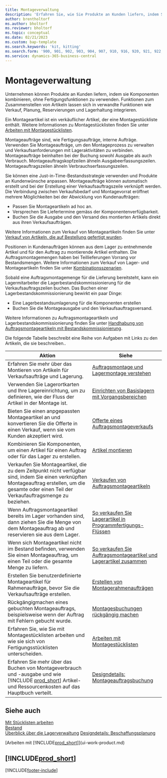 ```yaml
---
title: Montageverwaltung
description: 'Erfahren Sie, wie Sie Produkte an Kunden liefern, indem Sie Komponenten in einfachen Prozessen kombinieren, ohne Fertigungsfunktionen zu verwenden.'
author: brentholtorf
ms.author: bholtorf
ms.reviewer: bholtorf
ms.topic: conceptual
ms.date: 02/21/2023
ms.custom: bap-template
ms.search.keywords: 'kit, kitting'
ms.search.form: '900, 901, 902, 903, 904, 907, 910, 916, 920, 921, 922, 923, 940, 941, 942, 930, 931, 932, 914, 915, 905'
ms.service: dynamics-365-business-central
---
```

# Montageverwaltung

Unternehmen können Produkte an Kunden liefern, indem sie Komponenten kombinieren, ohne Fertigungsfunktionen zu verwenden. Funktionen zum Zusammenstellen von Artikeln lassen sich in verwandte Funktionen wie Verkauf, Planung, Reservierungen und Lagerhaltung integrieren.  

Ein Montageartikel ist ein verkäuflicher Artikel, der eine Montagestückliste enthält. Weitere Informationen zu Montagestücklisten finden Sie unter [Arbeiten mit Montagestücklisten](assembly-how-work-assembly-boms.md).

Montageaufträge sind, wie Fertigungsaufträge, interne Aufträge. Verwenden Sie Montageaufträge, um den Montageprozess zu verwalten und Verkaufsanforderungen mit Lageraktivitäten zu verbinden. Montageaufträge beinhalten bei der Buchung sowohl Ausgabe als auch Verbrauch. Montageauftragskopfzeilen ähneln Ausgabeerfassungszeilen. Montageauftragszeilen ähneln Verbrauchserfassungszeilen.  

Sie können eine Just-in-Time-Bestandsstrategie verwenden und Produkte an Kundenwünsche anpassen. Montageaufträge können automatisch erstellt und bei der Erstellung einer Verkaufsauftragszeile verknüpft werden. Die Verbindung zwischen Verkaufsbedarf und Montagevorrat eröffnet mehrere Möglichkeiten bei der Abwicklung von Kundenaufträgen:

* Passen Sie Montageartikeln ad hoc an.
* Versprechen Sie Liefertermine gemäss der Komponentenverfügbarkeit.
* Buchen Sie die Ausgabe und den Versand des montierten Artikels direkt aus ihren Verkaufsaufträgen.

Weitere Informationen zum Verkauf von Montageartikeln finden Sie unter [Verkauf von Artikeln, die auf Bestellung gefertigt wurden](assembly-how-to-sell-items-assembled-to-order.md).  

Positionen in Kundenaufträgen können aus dem Lager zu entnehmende Artikel und für den Auftrag zu montierende Artikel enthalten. Die Auftragsmontagemengen haben bei Teillieferungen Vorrang vor Bestandsmengen. Weitere Informationen zum Verkauf von Lager- und Montageartikeln finden Sie unter [Kombinationsszenarien](assembly-assemble-to-order-or-assemble-to-stock.md#combination-scenarios).  

Sobald eine Auftragsmontagemenge für die Lieferung bereitsteht, kann ein Lagermitarbeiter die Lagerbestandskommissionierung für die Verkaufsauftragszeilen buchen. Das Buchen einer Lagerbestandskommissionierung bewirkt ein paar Dinge:

* Eine Lagerbestandsumlagerung für die Komponenten erstellen
* Buchen Sie die Montageausgabe und den Verkaufsauftragsversand.

Weitere Informationen zu Auftragsmontageartikeln und Lagerbestandskommissionierung finden Sie unter [Handhabung von Auftragsmontageartikeln mit Bestandskommissionierung](warehouse-how-to-pick-items-with-inventory-picks.md#handling-assemble-to-order-items-with-inventory-picks).

Die folgende Tabelle beschreibt eine Reihe von Aufgaben mit Links zu den Artikeln, die sie beschreiben..

|**Aktion**|**Siehe**|  
|------------|-------------|  
|Erfahren Sie mehr über das Montieren von Artikeln für Verkaufsaufträge und Lagerung.|[Auftragsmontage und Lagermontage verstehen](assembly-assemble-to-order-or-assemble-to-stock.md)|
|Verwenden Sie Lagerortkarten und Ihre Lagereinrichtung, um zu definieren, wie der Fluss der Artikel in der Montage ist.|[Einrichten von Basislagern mit Vorgangsbereichen](warehouse-how-to-set-up-basic-warehouses-with-operations-areas.md)|
|Bieten Sie einen anpgepassten Montageartikel an und konvertieren Sie die Offerte in einen Verkauf, wenn sie vom Kunden akzeptiert wird.|[Offerte eines Auftragsmontageverkaufs](assembly-how-to-quote-an-assemble-to-order-sale.md)|
|Kombinieren Sie Komponenten, um einen Artikel für einen Auftrag oder für das Lager zu erstellen.|[Artikel montieren](assembly-how-to-assemble-items.md)|  
|Verkaufen Sie Montageartikel, die zu dem Zeitpunkt nicht verfügbar sind, indem Sie einen verknüpften Montageauftrag erstellen, um die gesamte oder einen Teil der Verkaufauftragsmenge zu beziehen.|[Verkaufen von Auftragsmontageartikeln](assembly-how-to-sell-items-assembled-to-order.md)|
|Wenn Auftragsmontageartikel bereits im Lager vorhanden sind, dann ziehen Sie die Menge von dem Montageauftrag ab und reservieren sie aus dem Lager.|[So verkaufen Sie Lagerartikel in Programmfertigungs-Flüssen](assembly-how-to-sell-inventory-items-in-assemble-to-order-flows.md)|  
|Wenn sich Montageartikel nicht im Bestand befinden, verwenden Sie einen Montageauftrag, um einen Teil oder die gesamte Menge zu liefern.|[So verkaufen Sie Auftragsmontageartikel und Lagerartikel zusammen](assembly-how-to-sell-assemble-to-order-items-and-inventory-items-together.md)|
|Erstellen Sie benutzerdefinierte Montageartikel für Rahmenaufträge, bevor Sie die Verkaufsaufträge erstellen.|[Erstellen von Montagerahmenaufträgen](assembly-how-to-create-blanket-assembly-orders.md)|
|Rückgängigmachen eines gebuchten Montageauftrags, beispielsweise wenn der Auftrag mit Fehlern gebucht wurde.|[Montagesbuchungen rückgängig machen](assembly-how-to-undo-assembly-posting.md)|
|Erfahren Sie, wie Sie mit Montagestücklisten arbeiten und wie sie sich von Fertigungsstücklisten unterscheiden.|[Arbeiten mit Montagestücklisten](assembly-how-work-assembly-boms.md)|
|Erfahren Sie mehr über das Buchen von Montageverbrauch und -ausgabe und wie [!INCLUDE [prod_short](includes/prod_short.md)] Artikel- und Ressourcenkosten auf das Hauptbuch verteilt.|[Designdetails: Montageauftragsbuchung](design-details-assembly-order-posting.md)|  

## Siehe auch 

[Mit Stücklisten arbeiten](inventory-how-work-BOMs.md)  
[Bestand](inventory-manage-inventory.md)  
[Überblick über die Lagerverwaltung](design-details-warehouse-management.md)
[Designdetails: Beschaffungsplanung](design-details-supply-planning.md)  
<!-- [Walkthrough: Planning Supplies Manually](walkthrough-planning-supplies-manually.md)   -->
<!-- [Walkthrough: Selling, Assembling, and Shipping Kits](walkthrough-selling-assembling-and-shipping-kits.md)   -->
[Arbeiten mit [!INCLUDE[prod_short](includes/prod_short.md)]](ui-work-product.md)  

## [!INCLUDE[prod_short](includes/free_trial_md.md)]  

[!INCLUDE[footer-include](includes/footer-banner.md)]
